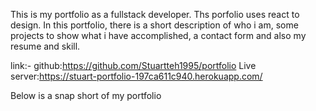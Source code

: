 This is my portfolio as a fullstack developer. Ths porfolio uses react to design. In this portfolio, there is a short description of who i am, some projects to show what i have accomplished, a contact form and also my resume and skill. 

link:-
github:https://github.com/Stuartteh1995/portfolio
Live server:https://stuart-portfolio-197ca611c940.herokuapp.com/

Below is a snap short of my portfolio
